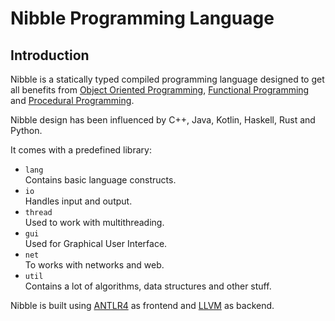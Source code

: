 # Nibble Programming Language

## Introduction

Nibble is a statically typed compiled programming language designed to get all benefits 
from [Object Oriented Programming](https://en.wikipedia.org/wiki/Object-oriented_programming),
[Functional Programming](https://en.wikipedia.org/wiki/Functional_programming) and
[Procedural Programming](https://en.wikipedia.org/wiki/Procedural_programming).

Nibble design has been influenced by C++, Java, Kotlin, Haskell, Rust and Python.

It comes with a predefined library:
* `lang`  
  Contains basic language constructs.
* `io`  
  Handles input and output. 
* `thread`    
  Used to work with multithreading.
* `gui`   
  Used for Graphical User Interface.
* `net`   
  To works with networks and web.
* `util`    
  Contains a lot of algorithms, data structures and other stuff.

Nibble is built using [ANTLR4](https://www.antlr.org/) as frontend and [LLVM](https://llvm.org/) as backend.
